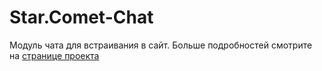 <h1>Star.Comet-Chat</h1>
Модуль чата для встраивания в сайт. 
Больше подробностей смотрите на <a href="http://comet-server.ru/wiki/doku.php/comet:star-comet-chat" >странице проекта</a>
